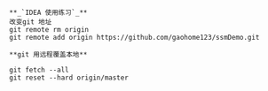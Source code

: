       **_`IDEA 使用练习`_**
      改变git 地址
      git remote rm origin
      git remote add origin https://github.com/gaohome123/ssmDemo.git
      
      **git 用远程覆盖本地**
      
      git fetch --all
      git reset --hard origin/master
